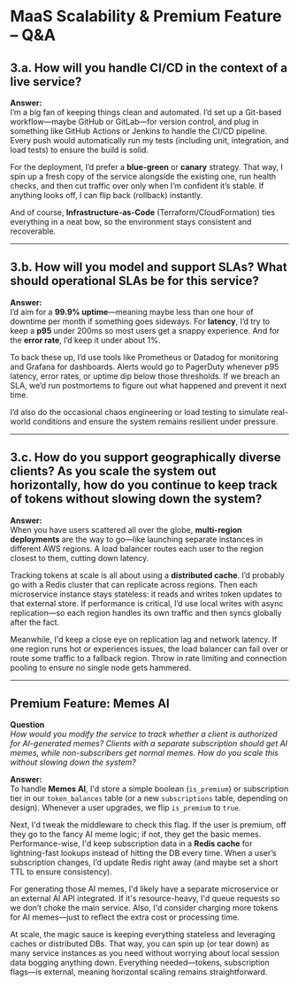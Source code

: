 # MaaS Scalability & Premium Feature – Q&A

## **3.a. How will you handle CI/CD in the context of a live service?**

**Answer:**  
I’m a big fan of keeping things clean and automated. I’d set up a Git-based workflow—maybe GitHub or GitLab—for version control, and plug in something like GitHub Actions or Jenkins to handle the CI/CD pipeline. Every push would automatically run my tests (including unit, integration, and load tests) to ensure the build is solid.

For the deployment, I’d prefer a **blue-green** or **canary** strategy. That way, I spin up a fresh copy of the service alongside the existing one, run health checks, and then cut traffic over only when I’m confident it’s stable. If anything looks off, I can flip back (rollback) instantly.

And of course, **Infrastructure-as-Code** (Terraform/CloudFormation) ties everything in a neat bow, so the environment stays consistent and recoverable.

---

## **3.b. How will you model and support SLAs? What should operational SLAs be for this service?**

**Answer:**  
I’d aim for a **99.9% uptime**—meaning maybe less than one hour of downtime per month if something goes sideways. For **latency**, I’d try to keep a **p95** under 200ms so most users get a snappy experience. And for the **error rate**, I’d keep it under about 1%.

To back these up, I’d use tools like Prometheus or Datadog for monitoring and Grafana for dashboards. Alerts would go to PagerDuty whenever p95 latency, error rates, or uptime dip below those thresholds. If we breach an SLA, we’d run postmortems to figure out what happened and prevent it next time.

I’d also do the occasional chaos engineering or load testing to simulate real-world conditions and ensure the system remains resilient under pressure.

---

## **3.c. How do you support geographically diverse clients? As you scale the system out horizontally, how do you continue to keep track of tokens without slowing down the system?**

**Answer:**  
When you have users scattered all over the globe, **multi-region deployments** are the way to go—like launching separate instances in different AWS regions. A load balancer routes each user to the region closest to them, cutting down latency.

Tracking tokens at scale is all about using a **distributed cache**. I’d probably go with a Redis cluster that can replicate across regions. Then each microservice instance stays stateless: it reads and writes token updates to that external store. If performance is critical, I’d use local writes with async replication—so each region handles its own traffic and then syncs globally after the fact.

Meanwhile, I'd keep a close eye on replication lag and network latency. If one region runs hot or experiences issues, the load balancer can fail over or route some traffic to a fallback region. Throw in rate limiting and connection pooling to ensure no single node gets hammered.

---

## **Premium Feature: Memes AI**

**Question**  
_How would you modify the service to track whether a client is authorized for AI-generated memes? Clients with a separate subscription should get AI memes, while non-subscribers get normal memes. How do you scale this without slowing down the system?_

**Answer:**  
To handle **Memes AI**, I'd store a simple boolean (`is_premium`) or subscription tier in our `token_balances` table (or a new `subscriptions` table, depending on design). Whenever a user upgrades, we flip `is_premium` to `true`.

Next, I'd tweak the middleware to check this flag. If the user is premium, off they go to the fancy AI meme logic; if not, they get the basic memes. Performance-wise, I'd keep subscription data in a **Redis cache** for lightning-fast lookups instead of hitting the DB every time. When a user’s subscription changes, I’d update Redis right away (and maybe set a short TTL to ensure consistency).

For generating those AI memes, I'd likely have a separate microservice or an external AI API integrated. If it's resource-heavy, I'd queue requests so we don’t choke the main service. Also, I'd consider charging more tokens for AI memes—just to reflect the extra cost or processing time.

At scale, the magic sauce is keeping everything stateless and leveraging caches or distributed DBs. That way, you can spin up (or tear down) as many service instances as you need without worrying about local session data bogging anything down. Everything needed—tokens, subscription flags—is external, meaning horizontal scaling remains straightforward.
